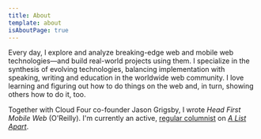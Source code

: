```yaml
---
title: About
template: about
isAboutPage: true
---
```


Every day, I explore and analyze breaking-edge web and mobile web technologies—and build real-world projects using them. I specialize in the synthesis of evolving technologies, balancing implementation with speaking, writing and education in the worldwide web community. I love learning and figuring out how to do things on the web and, in turn, showing others how to do it, too.

Together with Cloud Four co-founder Jason Grigsby, I wrote *Head First Mobile Web* (O'Reilly). I'm currently an active, [regular columnist](http://alistapart.com/author/lgardner) on [*A List Apart*](http://www.alistapart.com).
